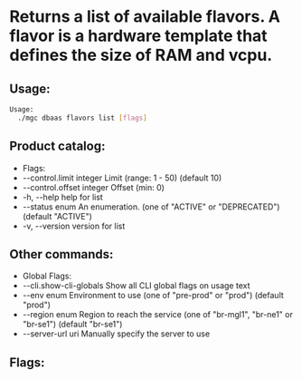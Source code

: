 # Returns a list of available flavors. A flavor is a hardware template that defines the size of RAM and vcpu.

## Usage:
```bash
Usage:
  ./mgc dbaas flavors list [flags]
```

## Product catalog:
- Flags:
- --control.limit integer     Limit (range: 1 - 50) (default 10)
- --control.offset integer   Offset (min: 0)
- -h, --help                     help for list
- --status enum              An enumeration. (one of "ACTIVE" or "DEPRECATED") (default "ACTIVE")
- -v, --version                  version for list

## Other commands:
- Global Flags:
- --cli.show-cli-globals   Show all CLI global flags on usage text
- --env enum               Environment to use (one of "pre-prod" or "prod") (default "prod")
- --region enum            Region to reach the service (one of "br-mgl1", "br-ne1" or "br-se1") (default "br-se1")
- --server-url uri         Manually specify the server to use

## Flags:
```bash

```

